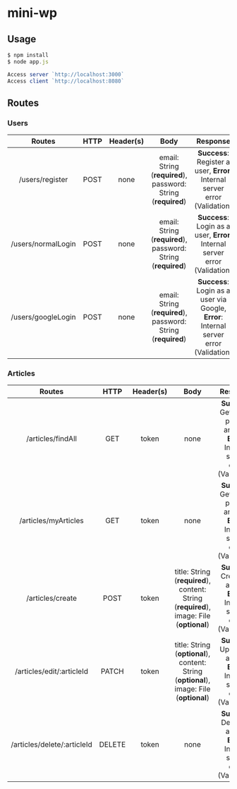 # mini-wp

## Usage
```javascript
$ npm install
$ node app.js
```
```javascript
Access server `http://localhost:3000` 
Access client `http://localhost:8080`
```

## Routes
###  Users
|Routes|HTTP|Header(s)|Body|Response|Description| 
|:--:|:--:|:--:|:--:|:--:|:--:|
|/users/register  |POST  |none|email: String (**required**),  password: String (**required**)|**Success**: Register a user, **Error**: Internal server error (Validation)|Register a user|
|/users/normalLogin  |POST  |none|email: String (**required**), password: String (**required**) |**Success**: Login as a user, **Error**: Internal server error (Validation)|Login as a user|
|/users/googleLogin  |POST  |none|email: String (**required**), password: String (**required**) |**Success**: Login as a user via Google, **Error**: Internal server error (Validation)|Login as a user with Google|


###  Articles
|Routes|HTTP|Header(s)|Body|Response|Description| 
|:--:|:--:|:--:|:--:|:--:|:--:|
|/articles/findAll  |GET  |token|none |**Success**: Get user's posted articles, **Error**: Internal server error (Validation)|Get  All user posted articles|
|/articles/myArticles  |GET  |token|none |**Success**: Get user's posted articles, **Error**: Internal server error (Validation)|Get user's posted articles|
|/articles/create  |POST  |token|title: String (**required**), content: String (**required**), image: File (**optional**) |**Success**: Create an article, **Error**: Internal server error (Validation)|Create an article|
|/articles/edit/:articleId  |PATCH  |token|title: String (**optional**), content: String (**optional**), image: File (**optional**) |**Success**: Update an article, **Error**: Internal server error (Validation)|Update an article|
|/articles/delete/:articleId  |DELETE  |token|none|**Success**: Delete an article, **Error**: Internal server error (Validation)|Delete an article|